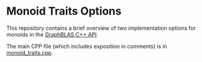 # Monoid Traits Options

This repository contains a brief overview of two implementation options for
monoids in the [GraphBLAS C++ API](https://graphblas.github.io/).

The main CPP file (which includes exposition in comments) is in [monoid_traits.cpp](https://github.com/BenBrock/monoid_traits_test/blob/main/src/monoid_traits.cpp).
